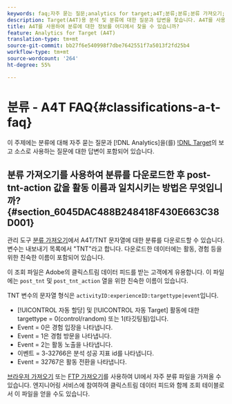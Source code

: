 ```yaml
---
keywords: faq;자주 묻는 질문;analytics for target;a4T;분류;분류;분류 가져오기;post-tnt-action
description: Target(A4T)용 분석 및 분류에 대한 질문과 답변을 찾습니다. A4T를 사용하면 Target 활동에 Analytics 보고를 사용할 수 있습니다.
title: A4T를 사용하여 분류에 대한 정보를 어디에서 찾을 수 있습니까?
feature: Analytics for Target (A4T)
translation-type: tm+mt
source-git-commit: bb27f6e540998f7dbe7642551f7a5013f2fd25b4
workflow-type: tm+mt
source-wordcount: '264'
ht-degree: 55%

---
```



# 분류 - A4T FAQ{#classifications-a-t-faq}

이 주제에는 분류에 대해 자주 묻는 질문과 [!DNL Analytics]을(를) [!DNL Target](A4T)의 보고 소스로 사용하는 질문에 대한 답변이 포함되어 있습니다.

## 분류 가져오기를 사용하여 분류를 다운로드한 후 post-tnt-action 값을 활동 이름과 일치시키는 방법은 무엇입니까?{#section_6045DAC488B248418F430E663C38D001}

관리 도구 [분류 가져오기](https://experienceleague.adobe.com/docs/analytics/components/classifications/classifications-importer/c-working-with-saint.html)에서 A4T/TNT 문자열에 대한 분류를 다운로드할 수 있습니다. 변수는 내보내기 목록에서 &quot;TNT&quot;라고 합니다. 다운로드한 데이터에는 활동, 경험 등을 위한 친숙한 이름이 포함되어 있습니다.

이 조회 파일은 Adobe의 클릭스트림 데이터 피드를 받는 고객에게 유용합니다. 이 파일에는 `post_tnt` 및 `post_tnt_action` 열을 위한 친숙한 이름이 있습니다.

TNT 변수의 문자열 형식은 `activityID:experienceID:targettype|event`입니다.

* [!UICONTROL 자동 할당] 및 [!UICONTROL 자동 Target] 활동에 대한 targettype = 0(control/random) 또는 1(타깃팅됨)입니다.
* Event = 0은 경험 입장을 나타냅니다.
* Event = 1은 경험 방문을 나타냅니다.
* Event = 2는 활동 노출을 나타냅니다.
* 이벤트 = 3-32766은 분석 성공 지표 id를 나타냅니다.
* Event = 32767은 활동 전환을 나타냅니다.

[브라우저 가져오기](https://docs.adobe.com/help/en/analytics/components/classifications/classifications-importer/browser-import.html) 또는 [FTP 가져오기](https://docs.adobe.com/help/en/analytics/components/classifications/classifications-importer/import-file.html)를 사용하여 UI에서 자주 분류 파일을 가져올 수 있습니다. 엔지니어링 서비스에 참여하여 클릭스트림 데이터 피드와 함께 조회 테이블로서 이 파일을 얻을 수도 있습니다.
